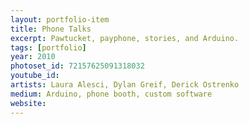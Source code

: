 ```yaml
---
layout: portfolio-item
title: Phone Talks
excerpt: Pawtucket, payphone, stories, and Arduino.
tags: [portfolio]
year: 2010
photoset_id: 72157625091318032
youtube_id:
artists: Laura Alesci, Dylan Greif, Derick Ostrenko
medium: Arduino, phone booth, custom software
website:
---
```

